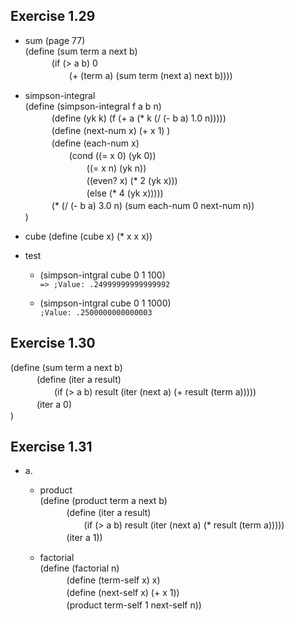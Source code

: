 ## Exercise 1.29
- sum (page 77)  
(define (sum term a next b)  
　　　(if (> a b) 0  
　　　　　(+ (term a) (sum term (next a) next b))))  
     
- simpson-integral  
(define (simpson-integral f a b n)  
　　　(define (yk k) (f (+ a (* k (/ (- b a) 1.0 n)))))  
　　　(define (next-num x) (+ x 1) )  
　　　(define (each-num x)  
　　　　　(cond ((= x 0) (yk 0))  
　　　　　　　((= x n) (yk n))  
　　　　　　　((even? x) (* 2 (yk x)))  
　　　　　　　(else (* 4 (yk x)))))  
　　　(* (/ (- b a) 3.0 n) (sum each-num 0 next-num n))  
)

- cube
(define (cube x) (* x x x))  

- test  
  - (simpson-intgral cube 0 1 100)  
  `=> ;Value: .24999999999999992`
  
  - (simpson-intgral cube 0 1 1000)  
  `;Value: .2500000000000003`  

## Exercise 1.30
(define (sum term a next b)  
　　　(define (iter a result)  
　　　　　(if (> a b) result (iter (next a) (+ result (term a)))))  
　　　(iter a 0)  
)

## Exercise 1.31
- a.  
  - product  
  (define (product term a next b)  
　　　(define (iter a result)  
　　　　　(if (> a b) result (iter (next a) (* result (term a)))))  
　　　(iter a 1))  
   
  - factorial  
(define (factorial n)  
　　　(define (term-self x) x)  
　　　(define (next-self x) (+ x 1))  
　　　(product term-self 1 next-self n))  
   
  
